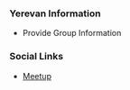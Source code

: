### Yerevan Information
* Provide Group Information

### Social Links
* [Meetup](https://www.meetup.com/owasp-yerevan/)


